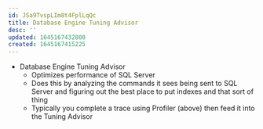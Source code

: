 ```yaml
---
id: JSa9TvspLIm8t4FplLqQc
title: Database Engine Tuning Advisor
desc: ''
updated: 1645167432800
created: 1645167415225
---
```


- Database Engine Tuning Advisor
  - Optimizes performance of SQL Server
  - Does this by analyzing the commands it sees being sent to SQL Server and figuring out the best place to put indexes and that sort of thing
  - Typically you complete a trace using Profiler (above) then feed it into the Tuning Advisor
